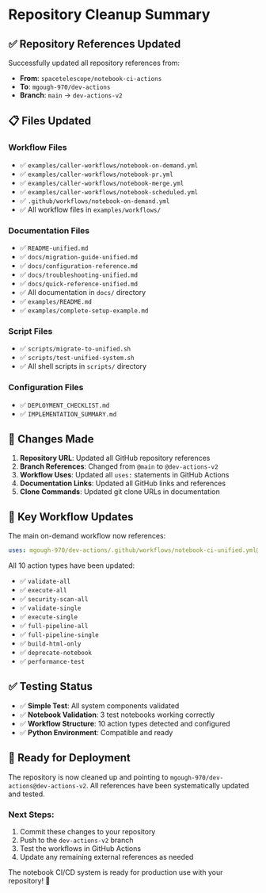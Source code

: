# Repository Cleanup Summary

## ✅ Repository References Updated

Successfully updated all repository references from:
- **From**: `spacetelescope/notebook-ci-actions` 
- **To**: `mgough-970/dev-actions`
- **Branch**: `main` → `dev-actions-v2`

## 📋 Files Updated

### Workflow Files
- ✅ `examples/caller-workflows/notebook-on-demand.yml`
- ✅ `examples/caller-workflows/notebook-pr.yml`
- ✅ `examples/caller-workflows/notebook-merge.yml`
- ✅ `examples/caller-workflows/notebook-scheduled.yml`
- ✅ `.github/workflows/notebook-on-demand.yml`
- ✅ All workflow files in `examples/workflows/`

### Documentation Files
- ✅ `README-unified.md`
- ✅ `docs/migration-guide-unified.md`
- ✅ `docs/configuration-reference.md`
- ✅ `docs/troubleshooting-unified.md`
- ✅ `docs/quick-reference-unified.md`
- ✅ All documentation in `docs/` directory
- ✅ `examples/README.md`
- ✅ `examples/complete-setup-example.md`

### Script Files
- ✅ `scripts/migrate-to-unified.sh`
- ✅ `scripts/test-unified-system.sh`
- ✅ All shell scripts in `scripts/` directory

### Configuration Files
- ✅ `DEPLOYMENT_CHECKLIST.md`
- ✅ `IMPLEMENTATION_SUMMARY.md`

## 🔧 Changes Made

1. **Repository URL**: Updated all GitHub repository references
2. **Branch References**: Changed from `@main` to `@dev-actions-v2`
3. **Workflow Uses**: Updated all `uses:` statements in GitHub Actions
4. **Documentation Links**: Updated all GitHub links and references
5. **Clone Commands**: Updated git clone URLs in documentation

## 🎯 Key Workflow Updates

The main on-demand workflow now references:
```yaml
uses: mgough-970/dev-actions/.github/workflows/notebook-ci-unified.yml@dev-actions-v2
```

All 10 action types have been updated:
- ✅ `validate-all`
- ✅ `execute-all` 
- ✅ `security-scan-all`
- ✅ `validate-single`
- ✅ `execute-single`
- ✅ `full-pipeline-all`
- ✅ `full-pipeline-single`
- ✅ `build-html-only`
- ✅ `deprecate-notebook`
- ✅ `performance-test`

## ✅ Testing Status

- ✅ **Simple Test**: All system components validated
- ✅ **Notebook Validation**: 3 test notebooks working correctly
- ✅ **Workflow Structure**: 10 action types detected and configured
- ✅ **Python Environment**: Compatible and ready

## 🚀 Ready for Deployment

The repository is now cleaned up and pointing to `mgough-970/dev-actions@dev-actions-v2`. All references have been systematically updated and tested.

### Next Steps:
1. Commit these changes to your repository
2. Push to the `dev-actions-v2` branch
3. Test the workflows in GitHub Actions
4. Update any remaining external references as needed

The notebook CI/CD system is ready for production use with your repository! 🎉
